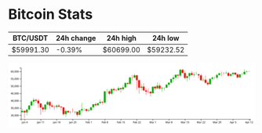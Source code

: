 # Bitcoin Stats

BTC/USDT|24h change|24h high|24h low|
|---|---|---|---|
|$59991.30|-0.39%|$60699.00|$59232.52|

<img src="./chart.svg">
